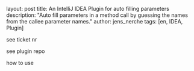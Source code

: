 layout: post
title: An IntelliJ IDEA Plugin for auto filling parameters
description: "Auto fill parameters in a method call by guessing the names from the callee parameter names."
author: jens_nerche
tags: [en, IDEA, Plugin]

see ticket nr

see plugin repo

how to use
